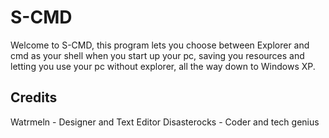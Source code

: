 # S-CMD
Welcome to S-CMD, this program lets you choose between Explorer and cmd as your shell when you start up your pc, saving you resources and letting you use your pc without explorer, all the way down to Windows XP.

## Credits
Watrmeln - Designer and Text Editor
Disasterocks - Coder and tech genius